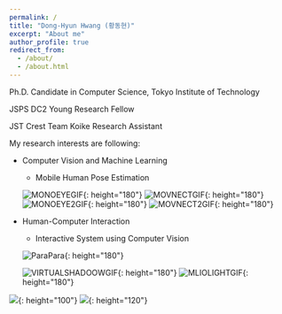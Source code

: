 ```yaml
---
permalink: /
title: "Dong-Hyun Hwang (황동현)"
excerpt: "About me"
author_profile: true
redirect_from: 
  - /about/
  - /about.html
---
```


Ph.D. Candidate in Computer Science, Tokyo Institute of Technology

JSPS DC2 Young Research Fellow

JST Crest Team Koike Research Assistant

My research interests are following:
- Computer Vision and Machine Learning
  - Mobile Human Pose Estimation

  ![MONOEYEGIF](http://hwangdonghyun.github.io/images/gifs/monoeye.gif){: height="180"}
  ![MOVNECTGIF](http://hwangdonghyun.github.io/images/gifs/movnect.gif){: height="180"}
  ![MONOEYE2GIF](http://hwangdonghyun.github.io/images/gifs/ahs.gif){: height="180"}
  ![MOVNECT2GIF](http://hwangdonghyun.github.io/images/gifs/movnect2.gif){: height="180"}

- Human-Computer Interaction
  - Interactive System using Computer Vision
  
  ![ParaPara](http://hwangdonghyun.github.io/images/gifs/para.gif){: height="180"}

  ![VIRTUALSHADOOWGIF](http://hwangdonghyun.github.io/images/gifs/golf.gif){: height="180"}
  ![MLIOLIGHTGIF](http://hwangdonghyun.github.io/images/gifs/mlio.gif){: height="180"}


![](http://hwangdonghyun.github.io/images/logos/tokyotechlogo.png){: height="100"}
![](http://hwangdonghyun.github.io/images/logos/jspslogo.png){: height="120"}


